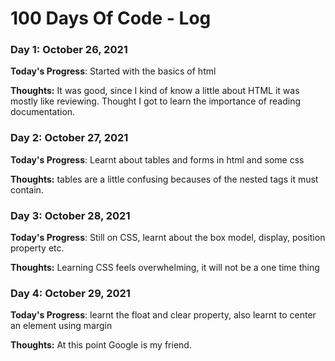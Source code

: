 # 100 Days Of Code - Log

### Day 1: October 26, 2021


**Today's Progress**: Started with the basics of html

**Thoughts:** It was good, since I kind of know a little about HTML it was mostly like reviewing. Thought I got to learn the importance of reading documentation.



### Day 2: October 27, 2021


**Today's Progress**: Learnt about tables and forms in html and some css

**Thoughts:** tables are a little confusing becauses of the nested tags it must contain.



### Day 3: October 28, 2021


**Today's Progress**: Still on CSS, learnt about the box model, display, position property etc.

**Thoughts:** Learning CSS feels overwhelming, it will not be a one time thing

### Day 4: October 29, 2021


**Today's Progress**: learnt the float and clear property, also learnt to center an element using margin 

**Thoughts:** At this point Google is my friend. 
